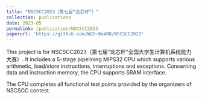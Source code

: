 ```yaml
---
title: "NSCSCC2023（第七届“龙芯杯”）"
collection: publications
date: 2023-05
permalink: /publication/NSCSCC2023
paperurl: 'https://github.com/WZH-0x408/NSCSCC2023'
---
```


This project is for NSCSCC2023（第七届“龙芯杯”全国大学生计算机系统能力大赛）. It includes a 5-stage pipelining MIPS32 CPU which supports various arithmetic, load/store instructions, interruptions and exceptions. Concerning data and instruction memory, the CPU supports SRAM interface.

The CPU completes all functional test points provided by the organizers of NSCSCC contest.
